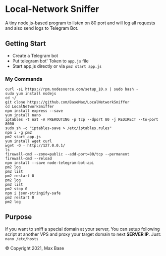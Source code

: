 # Local-Network Sniffer

A tiny node js-based program to listen on 80 port and will log all requests and also send logs to Telegram Bot.

## Getting Start

- Create a Telegram bot
- Put telegram bot' Token to `app.js` file
- Start app.js directly or via `pm2 start app.js`

### My Commands

```
curl -sL https://rpm.nodesource.com/setup_10.x | sudo bash -
sudo yum install nodejs
cd ~/
git clone https://github.com/BaseMax/LocalNetworkSniffer
cd LocalNetworkSniffer
npm install express --save
yum install nano
iptables -t nat -A PREROUTING -p tcp --dport 80 -j REDIRECT --to-port 8000
sudo sh -c "iptables-save > /etc/iptables.rules"
npm i -g pm2
pm2 start app.js
yum install wget curl
wget -O - http://127.0.0.1/
ls
firewall-cmd --zone=public --add-port=80/tcp --permanent
firewall-cmd --reload
npm install --save node-telegram-bot-api
pm2 log
pm2 list
pm2 restart 0
pm2 log
pm2 list
pm2 stop 0
npm i json-stringify-safe
pm2 restart 0
pm2 log
```

## Purpose

If you want to sniff a special domain at your server, You can setup following script at another VPS and proxy your target domain to next **SERVER IP**.
Just: `nano /etc/hosts`

© Copyright 2021, Max Base
